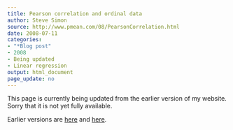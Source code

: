 ```yaml
---
title: Pearson correlation and ordinal data
author: Steve Simon
source: http://www.pmean.com/08/PearsonCorrelation.html
date: 2008-07-11
categories:
- "*Blog post"
- 2008
- Being updated
- Linear regression
output: html_document
page_update: no
---
```


This page is currently being updated from the earlier version of my website. Sorry that it is not yet fully available.

<!---More--->

Earlier versions are [here][sim1] and [here][sim2].

[sim1]: http://www.pmean.com/08/PearsonCorrelation.html
[sim2]: http://new.pmean.com/ordinal-correlation/
